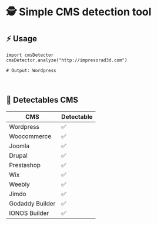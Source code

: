# 🕵️ Simple CMS detection tool

## ⚡ Usage

```
import cmsDetector
cmsDetector.analyze("http://impresorad3d.com")

# Output: Wordpress
```

<br>

## 📡 Detectables CMS

| CMS | Detectable |
|-----|------------|
| Wordpress | ✅ |
| Woocommerce | ✅ |
| Joomla | ✅ |
| Drupal | ✅ |
| Prestashop | ✅ |
| Wix | ✅ |
| Weebly | ✅ |
| Jimdo | ✅ |
| Godaddy Builder | ✅ |
| IONOS Builder | ✅ |

